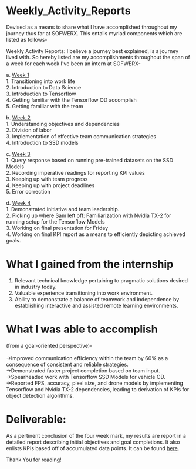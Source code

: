 # Weekly_Activity_Reports
Devised as a means to share what I have accomplished throughout my journey thus far at SOFWERX.
This entails myriad components which are listed as follows-


 Weekly Activity Reports: I believe a journey best explained, is a journey lived with. So hereby listed are my accomplishments throughout the span of a week for each week I've been an intern at SOFWERX-<br>


  a. [Week 1](Week1.md)<br>
    1. Transitioning into work life <br>
    2. Introduction to Data Science<br>
    3. Introduction to Tensorflow<br>
    4. Getting familiar with the Tensorflow OD accomplish<br>
    5. Getting familiar with the team<br>

  b. [Week 2](Week2.md)<br>
    1. Understanding objectives and dependencies<br>
    2. Division of labor<br>
    3. Implementation of effective team communication strategies<br>
    4. Introduction to SSD models<br>

  c. [Week 3](Week3.md)<br>
    1. Query response based on running pre-trained datasets on the SSD Models<br>
    2. Recording imperative readings for reporting KPI values<br>
    3. Keeping up with team progress<br>
    4. Keeping up with project deadlines<br>
    5. Error correction<br>

  d. [Week 4](Week4.md)<br>
    1. Demonstrated initiative and team leadership.<br>
    2. Picking up where Sam left off: Familiarization with Nvidia TX-2 for running setup for the Tensorflow Models<br>
    3. Working on final presentation for Friday<br>
    4. Working on final KPI report as a means to efficiently depicting achieved goals.<br>

# What I gained from the internship

  1. Relevant technical knowledge pertaining to pragmatic solutions desired in industry today.
  2. Valuable experience transitioning into work environment.
  3. Ability to demonstrate a balance of teamwork and independence by establishing interactive and assisted remote learning environments.


# What I was able to accomplish
 (from a goal-oriented perspective)-<br>
<br>->Improved communication efficiency within the team by 60% as a consequence of consistent and reliable strategies.
<br>->Demonstrated faster project completion based on team input.
<br>->Spearheaded work with Tensorflow SSD Models for vehicle OD.
<br>->Reported FPS, accuracy, pixel size, and drone models by implementing Tensorflow and Nvidia TX-2 dependencies, leading to derivation of KPIs for object detection algorithms.

# Deliverable:
As a pertinent conclusion of the four week mark, my results are report in a detailed report describing initial objectives and goal completions. It also enlists KPIs based off of accumulated data points. It can be found [here](final_report.md).

Thank You for reading!
